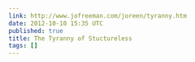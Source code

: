 ```yaml
---
link: http://www.jofreeman.com/joreen/tyranny.htm
date: 2012-10-10 15:35 UTC
published: true
title: The Tyranny of Stuctureless
tags: []
---
```



